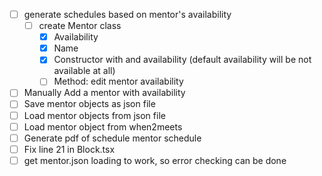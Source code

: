 - [ ] generate schedules based on mentor's availability
    - [ ] create Mentor class
        - [x] Availability
        - [x] Name
        - [x] Constructor with and availability (default availability will be not available at all)
        - [ ] Method: edit mentor availability
- [ ] Manually Add a mentor with availability
- [ ] Save mentor objects as json file
- [ ] Load mentor objects from json file
- [ ] Load mentor object from when2meets
- [ ] Generate pdf of schedule mentor schedule
- [ ] Fix line 21 in Block.tsx
- [ ] get mentor.json loading to work, so error checking can be done